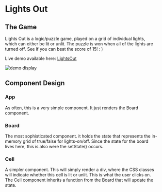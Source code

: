 # Lights Out 

## The Game 
Lights Out is a logic/puzzle game, played on a grid of individual lights, which can either be lit or unlit. The puzzle is won when all of the lights are turned off. See if you can beat the score of 15! : )

Live demo available here: [LightsOut](https://lightsoutpuzzle.netlify.app/)

![demo display](https://i.imgur.com/YcrapLb.png)

## Component Design 

### App
As often, this is a very simple component. It just renders the Board component.

### Board
The most sophisticated component. it holds the state that represents the in-memory grid of true/false for lights-on/off. Since the state for the board lives here, this is also were the setState() occurs. 

### Cell
A simpler component. This will simply render a div, where the CSS classes will indicate whether this cell is lit or unlit. This is what the user clicks on. The Cell component inherits a function from the Board that will update the state.
